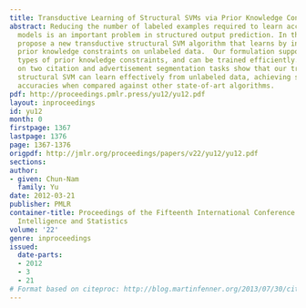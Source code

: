 ```yaml
---
title: Transductive Learning of Structural SVMs via Prior Knowledge Constraints
abstract: Reducing the number of labeled examples required to learn accurate prediction
  models is an important problem in structured output prediction. In this paper we
  propose a new transductive structural SVM algorithm that learns by incorporating
  prior knowledge constraints on unlabeled data.  Our formulation supports different
  types of prior knowledge constraints, and can be trained efficiently. Experiments
  on two citation and advertisement segmentation tasks show that our transductive
  structural SVM can learn effectively from unlabeled data, achieving similar prediction
  accuracies when compared against other state-of-art algorithms.
pdf: http://proceedings.pmlr.press/yu12/yu12.pdf
layout: inproceedings
id: yu12
month: 0
firstpage: 1367
lastpage: 1376
page: 1367-1376
origpdf: http://jmlr.org/proceedings/papers/v22/yu12/yu12.pdf
sections: 
author:
- given: Chun-Nam
  family: Yu
date: 2012-03-21
publisher: PMLR
container-title: Proceedings of the Fifteenth International Conference on Artificial
  Intelligence and Statistics
volume: '22'
genre: inproceedings
issued:
  date-parts:
  - 2012
  - 3
  - 21
# Format based on citeproc: http://blog.martinfenner.org/2013/07/30/citeproc-yaml-for-bibliographies/
---
```

